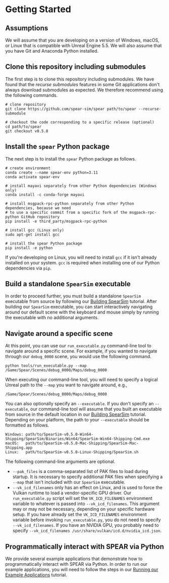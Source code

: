 # Getting Started

## Assumptions

We will assume that you are developing on a version of Windows, macOS, or Linux that is compatible with Unreal Engine 5.5. We will also assume that you have Git and Anaconda Python installed.

## Clone this repository including submodules

The first step is to clone this repository including submodules. We have found that the _recurse submodules_ features in some Git applications don't always download submodules as expected. We therefore recommend using the following commands.

```console
# clone repository
git clone https://github.com/spear-sim/spear path/to/spear --recurse-submodule

# checkout the code corresponding to a specific release (optional)
cd path/to/spear
git checkout v0.5.0
```

## Install the `spear` Python package

The next step is to install the `spear` Python package as follows.

```console
# create environment
conda create --name spear-env python=3.11
conda activate spear-env

# install mayavi separately from other Python dependencies (Windows only)
conda install -c conda-forge mayavi

# install msgpack-rpc-python separately from other Python dependencies, because we need
# to use a specific commit from a specific fork of the msgpack-rpc-python GitHub repository
pip install -e third_party/msgpack-rpc-python

# install gcc (Linux only)
sudo apt-get install gcc

# install the spear Python package
pip install -e python
```

If you're developing on Linux, you will need to install `gcc` if it isn't already installed on your system. `gcc` is required when installing one of our Python dependencies via `pip`.

## Build a standalone `SpearSim` executable

In order to proceed further, you must build a standalone `SpearSim` executable from source by following our [Building SpearSim](building_spearsim.md) tutorial. After building our `SpearSim` executable, you can start interactively navigating around our default scene with the keyboard and mouse simply by running the executable with no additional arguments.

## Navigate around a specific scene

At this point, you can use our `run_executable.py` command-line tool to navigate around a specific scene. For example, if you wanted to navigate through our `debug_0000` scene, you would use the following command.

```console
python tools/run_executable.py --map /Game/Spear/Scenes/debug_0000/Maps/debug_0000
```

When executing our command-line tool, you will need to specify a logical Unreal path to the `--map` you want to navigate around, e.g.,

```
/Game/Spear/Scenes/debug_0000/Maps/debug_0000
```

You can also optionally specify an `--executable`. If you don't specify an `--executable`, our command-line tool will assume that you built an executable from source in the default location in our [Building SpearSim](building_spearsim.md) tutorial. Depending on your platform, the path to your `--executable` should be formatted as follows.

```
Windows: path/to/SpearSim-v0.5.0-Win64-Shipping/SpearSim/Binaries/Win64/SpearSim-Win64-Shipping-Cmd.exe
macOS:   path/to/SpearSim-v0.5.0-Mac-Shipping/SpearSim-Mac-Shipping.app
Linux:   path/to/SpearSim-v0.5.0-Linux-Shipping/SpearSim.sh
```

The following command-line arguments are optional.

  - `--pak_files` is a comma-separated list of PAK files to load during startup. It is necessary to specify additional PAK files when specifying a `--map` that isn't included with our `SpearSim` executable.
  - `--vk_icd_filenames` only has an effect on Linux, and is used to force the Vulkan runtime to load a vendor-specific GPU driver. Our `run_executable.py` script will set the `VK_ICD_FILENAMES` environment variable to whatever is passed into `--vk_icd_filenames`. This argument may or may not be necessary, depending on your specific hardware setup. If you have already set the `VK_ICD_FILENAMES` environment variable before invoking `run_executable.py`, you do not need to specify `--vk_icd_filenames`. If you have an NVIDIA GPU, you probably need to specify `--vk_icd_filenames /usr/share/vulkan/icd.d/nvidia_icd.json`.

## Programmatically interact with SPEAR via Python

We provide several example applications that demonstrate how to programmatically interact with SPEAR via Python. In order to run our example applications, you will need to follow the steps in our [Running our Example Applications](running_our_example_applications.md) tutorial.
